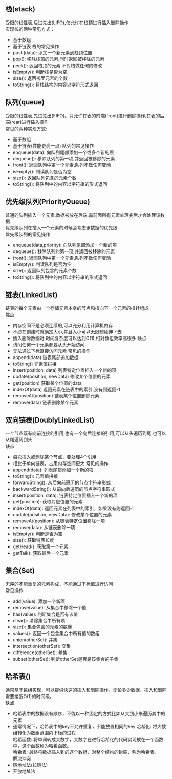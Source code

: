 ## 栈(stack)
受限的线性表,后进先出(LIFO),仅允许在栈顶进行插入删除操作 <br>
实现栈的两种常见方式：
+ 基于数组
+ 基于链表
栈的常见操作
+ push(data): 添加一个新元素到栈顶位置
+ pop(): 移除栈顶的元素,同时返回被移除的元素
+ peek(): 返回栈顶的元素,不对栈做任何的修改
+ isEmpty(): 判断栈是否为空
+ size(): 返回栈里元素的个数
+ toString(): 将栈结构的内容以字符形式返回
## 队列(queue)
受限的线性表,先进先出(FIFO)。只允许在表的前端(front)进行删除操作,在表的后端(rear)进行插入操作 <br>
常见的两种实现方式:
+ 基于数组
+ 基于链表(性能更高一点)
队列的常见操作
+ enqueue(data): 向队列尾部添加一个或多个新的项
+ dequeue(): 移除队列的第一项,并返回被移除的元素
+ front(): 返回队列中第一个元素,队列不做任何变动
+ isEmpty(): 判读队列是否为空
+ size(): 返回队列包含的元素个数
+ toString(): 将队列中的内容以字符串的形式返回
## 优先级队列(PriorityQueue)
普通的队列插入一个元素,数据被放在后端,需前面所有元素处理完后才会处理该数据 <br>
优先级队列在插入一个元素的时候会考虑该数据的优先级 <br>
优先级队列的常见操作
+ enqueue(data,priority): 向队列尾部添加一个新的项
+ dequeue(): 移除队列的第一项,并返回被移除的元素
+ front(): 返回队列中第一个元素,队列不做任何变动
+ isEmpty(): 判读队列是否为空
+ size(): 返回队列包含的元素个数
+ toString(): 将队列中的内容以字符串的形式返回
## 链表(LinkedList)
链表的每个元素由一个存储元素本身的节点和指向下一个元素的指针组成 <br>
优点
+ 内存空间不是必须连续的,可以充分利用计算机内存
+ 不必在创建时就确定大小,并且大小可以无限制延伸下去
+ 插入删除数据时,时间复杂度可以达到O(1),相对数组效率高很多
缺点
+ 访问任何一个元素都要从头开始访问
+ 无法通过下标直接访问元素
常见的操作
+ append(data) 链表尾部追加数据
+ toString() 元素值拼接
+ insert(position, data) 列表特定位置插入一个新的项
+ update(position, newData) 修改某个位置的元素
+ get(position) 获取某个位置的data
+ indexOf(data) 返回元素在链表中的索引,没有则返回-1
+ removeAt(position) 链表某个位置删除元素
+ remove(data) 链表删除某个元素
## 双向链表(DoublyLinkedList)
一个节点既有向前连接的引用,也有一个向后连接的引用,可以从头遍历到尾,也可以从尾遍历到头 <br>
缺点
+ 每次插入或删除某个节点，要处理4个引用
+ 相比于单向链表，占用内存空间更大
常见的操作
+ append(data): 列表尾部添加一个新的项
+ toString(): 元素值拼接
+ forwardString(): 从后向前遍历的节点字符串形式
+ backwardString(): 从前向后遍历的节点字符串形式
+ insert(position, data): 链表特定位置插入一个新的项
+ get(position): 获取对应位置的元素
+ indexOf(data): 返回元素在列表中的索引，如果没有则返回-1
+ update(position, newData): 修改某个位置的元素
+ removeAt(position): 从链表特定位置移除一项
+ remove(data): 从链表删除一项
+ isEmpty(): 判断是否为空
+ size(): 获取链表长度
+ getHead(): 获取第一个元素
+ getTail(): 获取最后一个元素
## 集合(Set)
无序的不能重复的元素构成，不能通过下标值进行访问 <br>
常见操作
+ add(value): 添加一个新项
+ remove(value): 从集合中移除一个值
+ has(value): 判断集合是否有该值
+ clear(): 清除集合中所有项
+ size(): 集合包含的元素的数量
+ values(): 返回一个包含集合中所有值的数组
+ union(otherSet): 并集
+ intersection(otherSet): 交集
+ difference(otherSet): 差集
+ subset(otherSet): 判断otherSet是否是该集合的子集
## 哈希表()
通常基于数组实现，可以提供快速的插入和删除操作，无论多少数据，插入和删除需要接近O(1)的时间级。 <br>
缺点
+ 哈希表中的数据没有顺序，不能以一种固定的方式比如从大到小来遍历其中的元素
+ 通常情况下，哈希表中的key不允许重复，不能放置相同的key
哈希化: 将大数组转化为数组范围内下标的过程 <br>
哈希函数: 将单词转成大数字，大数字在进行哈希化的代码实现放在一个函数中，这个函数称为哈希函数。 <br>
哈希表: 最终将数据插入到的这个数组，对整个结构的封装，称为哈希表。 <br>
解决冲突
+ 链地址法(拉链法)
+ 开放地址法